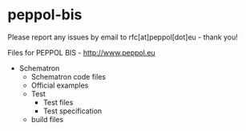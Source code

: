 # peppol-bis

Please report any issues by email to rfc[at]peppol[dot]eu - thank you!

Files for PEPPOL BIS - http://www.peppol.eu
  * Schematron
    * Schematron code files
    * Official examples
    * Test
      * Test files
      * Test specification
    * build files
